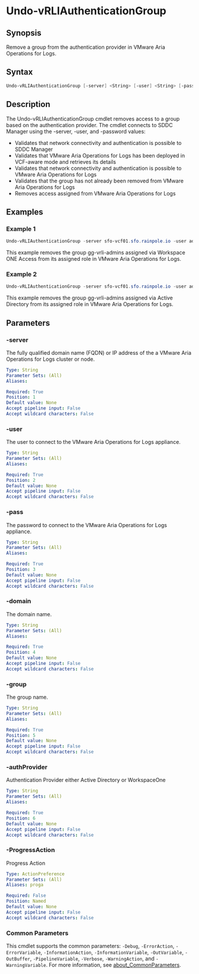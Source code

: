 # Undo-vRLIAuthenticationGroup

## Synopsis

Remove a group from the authentication provider in VMware Aria Operations for Logs.

## Syntax

```powershell
Undo-vRLIAuthenticationGroup [-server] <String> [-user] <String> [-pass] <String> [-domain] <String> [-group] <String> [-authProvider] <String> [-ProgressAction <ActionPreference>] [<CommonParameters>]
```

## Description

The Undo-vRLIAuthenticationGroup cmdlet removes access to a group based on the authentication provider.
The cmdlet connects to SDDC Manager using the -server, -user, and -password values:

- Validates that network connectivity and authentication is possible to SDDC Manager
- Validates that VMware Aria Operations for Logs has been deployed in VCF-aware mode and retrieves its details
- Validates that network connectivity and authentication is possible to VMware Aria Operations for Logs
- Validates that the group has not already been removed from VMware Aria Operations for Logs
- Removes access assigned from VMware Aria Operations for Logs

## Examples

### Example 1

```powershell
Undo-vRLIAuthenticationGroup -server sfo-vcf01.sfo.rainpole.io -user administrator@vsphere.local -pass VMw@re1! -domain sfo.rainpole.io -group gg-vrli-admins -authProvider vidm
```

This example removes the group gg-vrli-admins assigned via Workspace ONE Access from its assigned role in VMware Aria Operations for Logs.

### Example 2

```powershell
Undo-vRLIAuthenticationGroup -server sfo-vcf01.sfo.rainpole.io -user administrator@vsphere.local -pass VMw@re1! -domain sfo.rainpole.io -group gg-vrli-admins -authProvider ad
```

This example removes the group gg-vrli-admins assigned via Active Directory from its assigned role in VMware Aria Operations for Logs.

## Parameters

### -server

The fully qualified domain name (FQDN) or IP address of the a VMware Aria Operations for Logs cluster or node.

```yaml
Type: String
Parameter Sets: (All)
Aliases:

Required: True
Position: 1
Default value: None
Accept pipeline input: False
Accept wildcard characters: False
```

### -user

The user to connect to the VMware Aria Operations for Logs appliance.

```yaml
Type: String
Parameter Sets: (All)
Aliases:

Required: True
Position: 2
Default value: None
Accept pipeline input: False
Accept wildcard characters: False
```

### -pass

The password to connect to the VMware Aria Operations for Logs appliance.

```yaml
Type: String
Parameter Sets: (All)
Aliases:

Required: True
Position: 3
Default value: None
Accept pipeline input: False
Accept wildcard characters: False
```

### -domain

The domain name.

```yaml
Type: String
Parameter Sets: (All)
Aliases:

Required: True
Position: 4
Default value: None
Accept pipeline input: False
Accept wildcard characters: False
```

### -group

The group name.

```yaml
Type: String
Parameter Sets: (All)
Aliases:

Required: True
Position: 5
Default value: None
Accept pipeline input: False
Accept wildcard characters: False
```

### -authProvider

Authentication Provider either Active Directory or WorkspaceOne

```yaml
Type: String
Parameter Sets: (All)
Aliases:

Required: True
Position: 6
Default value: None
Accept pipeline input: False
Accept wildcard characters: False
```

### -ProgressAction

Progress Action

```yaml
Type: ActionPreference
Parameter Sets: (All)
Aliases: proga

Required: False
Position: Named
Default value: None
Accept pipeline input: False
Accept wildcard characters: False
```

### Common Parameters

This cmdlet supports the common parameters: `-Debug`, `-ErrorAction`, `-ErrorVariable`, `-InformationAction`, `-InformationVariable`, `-OutVariable`, `-OutBuffer`, `-PipelineVariable`, `-Verbose`, `-WarningAction`, and `-WarningVariable`. For more information, see [about_CommonParameters](http://go.microsoft.com/fwlink/?LinkID=113216).
